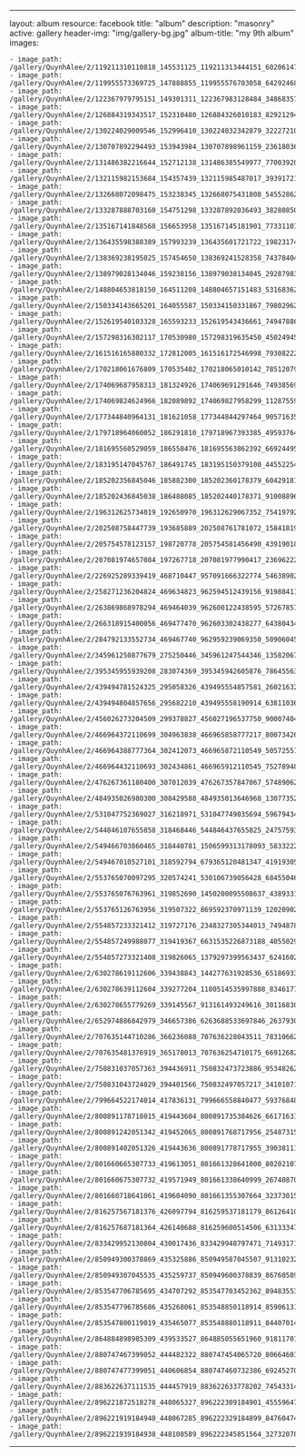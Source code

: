 
---
layout: album
resource: facebook
title: "album"
description: "masonry"
active: gallery
header-img: "img/gallery-bg.jpg"
album-title: "my 9th album"
images:
    
    - image_path: /gallery/QuynhAlee/2/119211310110818_145531125_119211313444151_6020614753783629405_n.jpg
    - image_path: /gallery/QuynhAlee/2/119955573369725_147888855_119955576703058_6429246828411370963_n.jpg
    - image_path: /gallery/QuynhAlee/2/122367979795151_149301311_122367983128484_3486835743868758263_n.jpg
    - image_path: /gallery/QuynhAlee/2/126884319343517_152310480_126884326010183_8292129444475356356_n.jpg
    - image_path: /gallery/QuynhAlee/2/130224029009546_152996410_130224032342879_322272107504470266_n.jpg
    - image_path: /gallery/QuynhAlee/2/130707892294493_153943984_130707898961159_2361803612932729301_n.jpg
    - image_path: /gallery/QuynhAlee/2/131486382216644_152712138_131486385549977_7700392019219381556_n.jpg
    - image_path: /gallery/QuynhAlee/2/132115982153684_154357439_132115985487017_3939172157676881578_n.jpg
    - image_path: /gallery/QuynhAlee/2/132668072098475_153238345_132668075431808_5455286219156007056_n.jpg
    - image_path: /gallery/QuynhAlee/2/133287888703160_154751298_133287892036493_3828085004730793351_n.jpg
    - image_path: /gallery/QuynhAlee/2/135167141848568_156653958_135167145181901_773311071486667344_n.jpg
    - image_path: /gallery/QuynhAlee/2/136435598388389_157993239_136435601721722_1982317401607980312_n.jpg
    - image_path: /gallery/QuynhAlee/2/138369238195025_157454650_138369241528358_7437840472141847418_n.jpg
    - image_path: /gallery/QuynhAlee/2/138979028134046_159238156_138979038134045_2928798304722547004_n.jpg
    - image_path: /gallery/QuynhAlee/2/148804653818150_164511208_148804657151483_5316836215883871372_n.jpg
    - image_path: /gallery/QuynhAlee/2/150334143665201_164055587_150334150331867_7980296268571842304_n.jpg
    - image_path: /gallery/QuynhAlee/2/152619540103328_165593233_152619543436661_7494788678388217166_n.jpg
    - image_path: /gallery/QuynhAlee/2/157298316302117_170530980_157298319635450_45024945205997284_n.jpg
    - image_path: /gallery/QuynhAlee/2/161516165880332_172812005_161516172546998_7930822275548926541_n.jpg
    - image_path: /gallery/QuynhAlee/2/170218061676809_170535402_170218065010142_7851207959209405790_n.jpg
    - image_path: /gallery/QuynhAlee/2/174069687958313_181324926_174069691291646_7493856914601485182_n.jpg
    - image_path: /gallery/QuynhAlee/2/174069824624966_182089892_174069827958299_1128755990018609578_n.jpg
    - image_path: /gallery/QuynhAlee/2/177344840964131_181621058_177344844297464_9057163500494225461_n.jpg
    - image_path: /gallery/QuynhAlee/2/179718964060052_186291810_179718967393385_4959376403929297107_n.jpg
    - image_path: /gallery/QuynhAlee/2/181695560529059_186558476_181695563862392_6692449588019985272_n.jpg
    - image_path: /gallery/QuynhAlee/2/183195147045767_186491745_183195150379100_4455225488872812361_n.jpg
    - image_path: /gallery/QuynhAlee/2/185202356845046_185882300_185202360178379_6042918114983566981_n.jpg
    - image_path: /gallery/QuynhAlee/2/185202436845038_186488085_185202440178371_9100889693155100094_n.jpg
    - image_path: /gallery/QuynhAlee/2/196312625734019_192650970_196312629067352_7541979228410615629_n.jpg
    - image_path: /gallery/QuynhAlee/2/202508758447739_193685889_202508761781072_1584181985328553601_n.jpg
    - image_path: /gallery/QuynhAlee/2/205754578123157_198720778_205754581456490_4391901805500271656_n.jpg
    - image_path: /gallery/QuynhAlee/2/207081974657084_197267718_207081977990417_2369622227401197225_n.jpg
    - image_path: /gallery/QuynhAlee/2/226925289339419_468710447_957091666322774_5463890264036893895_n.jpg
    - image_path: /gallery/QuynhAlee/2/258271236204824_469634823_962594512439156_9198841117448198964_n.jpg
    - image_path: /gallery/QuynhAlee/2/263869868978294_469464039_962600122438595_5726785701917295778_n.jpg
    - image_path: /gallery/QuynhAlee/2/266318915400056_469477470_962603302438277_6438043460232104603_n.jpg
    - image_path: /gallery/QuynhAlee/2/284792133552734_469467740_962959239069350_509060454974012932_n.jpg
    - image_path: /gallery/QuynhAlee/2/345961250877679_275250446_345961247544346_1358206703760041101_n.jpg
    - image_path: /gallery/QuynhAlee/2/395345955939208_283074369_395345942605876_786455633031035627_n.jpg
    - image_path: /gallery/QuynhAlee/2/439494781524325_295058326_439495554857581_2602163252897980230_n.jpg
    - image_path: /gallery/QuynhAlee/2/439494804857656_295682210_439495558190914_6381103633645696940_n.jpg
    - image_path: /gallery/QuynhAlee/2/456026273204509_299378827_456027196537750_900074045462663821_n.jpg
    - image_path: /gallery/QuynhAlee/2/466964372110699_304963838_466965858777217_8007342688696567553_n.jpg
    - image_path: /gallery/QuynhAlee/2/466964388777364_302412073_466965872110549_5057255118013496262_n.jpg
    - image_path: /gallery/QuynhAlee/2/466964432110693_302434861_466965912110545_7527894815916180518_n.jpg
    - image_path: /gallery/QuynhAlee/2/476267361180400_307012039_476267357847067_5748906207352660785_n.jpg
    - image_path: /gallery/QuynhAlee/2/484935026980300_308429588_484935013646968_1307735202628118713_n.jpg
    - image_path: /gallery/QuynhAlee/2/531047752369027_316218971_531047749035694_5967943452449606341_n.jpg
    - image_path: /gallery/QuynhAlee/2/544846107655858_318468446_544846437655825_2475759317929164304_n.jpg
    - image_path: /gallery/QuynhAlee/2/549466703860465_318440781_1506599313178093_5833222770368018624_n.jpg
    - image_path: /gallery/QuynhAlee/2/549467010527101_318592794_679365120481347_4191930594104846950_n.jpg
    - image_path: /gallery/QuynhAlee/2/553765070097295_320574241_530106739056428_6845504666209954257_n.jpg
    - image_path: /gallery/QuynhAlee/2/553765076763961_319852690_1450200095508637_4389331790675679503_n.jpg
    - image_path: /gallery/QuynhAlee/2/553765126763956_319507322_869592370971139_1202090290338203054_n.jpg
    - image_path: /gallery/QuynhAlee/2/554857233321412_319727176_2348327305344013_7494878574483711371_n.jpg
    - image_path: /gallery/QuynhAlee/2/554857249988077_319419367_6631535226873188_4055029879077634493_n.jpg
    - image_path: /gallery/QuynhAlee/2/554857273321408_319826065_1379297399563437_6241602731621446692_n.jpg
    - image_path: /gallery/QuynhAlee/2/630278619112606_339438843_144277631928536_6518693340868101897_n.jpg
    - image_path: /gallery/QuynhAlee/2/630278639112604_339277204_1180514535997888_8346177608649898526_n.jpg
    - image_path: /gallery/QuynhAlee/2/630278655779269_339145567_913161493249616_3011683074558780172_n.jpg
    - image_path: /gallery/QuynhAlee/2/652974886842979_346657386_6263688533697846_263793023479692376_n.jpg
    - image_path: /gallery/QuynhAlee/2/707635144710286_366236088_707636228043511_7831066234287790476_n.jpg
    - image_path: /gallery/QuynhAlee/2/707635481376919_365178013_707636254710175_6691268263751443843_n.jpg
    - image_path: /gallery/QuynhAlee/2/750831037057363_394436911_750832473723886_953482620495476732_n.jpg
    - image_path: /gallery/QuynhAlee/2/750831043724029_394401566_750832497057217_3410107199575388216_n.jpg
    - image_path: /gallery/QuynhAlee/2/799664522174014_417836131_799666558840477_5937684824798284631_n.jpg
    - image_path: /gallery/QuynhAlee/2/800891178718015_419443604_800891735384626_6617163129770985744_n.jpg
    - image_path: /gallery/QuynhAlee/2/800891242051342_419452065_800891768717956_2548731532911998707_n.jpg
    - image_path: /gallery/QuynhAlee/2/800891402051326_419443636_800891778717955_3903811188877951548_n.jpg
    - image_path: /gallery/QuynhAlee/2/801660665307733_419613051_801661328641000_8020210780632518517_n.jpg
    - image_path: /gallery/QuynhAlee/2/801660675307732_419571949_801661338640999_2674087031193456307_n.jpg
    - image_path: /gallery/QuynhAlee/2/801660718641061_419604090_801661355307664_3237301524829533804_n.jpg
    - image_path: /gallery/QuynhAlee/2/816257567181376_426097794_816259537181179_8612641029221380929_n.jpg
    - image_path: /gallery/QuynhAlee/2/816257687181364_426140688_816259600514506_6313334748011958317_n.jpg
    - image_path: /gallery/QuynhAlee/2/833429952130804_430017436_833429948797471_7149317147622575929_n.jpg
    - image_path: /gallery/QuynhAlee/2/850949300378869_435325886_850949587045507_9131023232271271406_n.jpg
    - image_path: /gallery/QuynhAlee/2/850949307045535_435259737_850949600378839_8676058915030645970_n.jpg
    - image_path: /gallery/QuynhAlee/2/853547706785695_434707292_853547703452362_8948355393106772214_n.jpg
    - image_path: /gallery/QuynhAlee/2/853547796785686_435268061_853548850118914_8590613188345783658_n.jpg
    - image_path: /gallery/QuynhAlee/2/853547800119019_435465077_853548880118911_8440701401807579875_n.jpg
    - image_path: /gallery/QuynhAlee/2/864884898985309_439533527_864885055651960_9181170148943924178_n.jpg
    - image_path: /gallery/QuynhAlee/2/880747467399052_444482322_880747454065720_8066460162116060425_n.jpg
    - image_path: /gallery/QuynhAlee/2/880747477399051_440606854_880747460732386_6924527089444734518_n.jpg
    - image_path: /gallery/QuynhAlee/2/883622637111535_444457919_883622633778202_7454331453185013380_n.jpg
    - image_path: /gallery/QuynhAlee/2/896221872518278_448065327_896222309184901_455596475922809110_n.jpg
    - image_path: /gallery/QuynhAlee/2/896221919184940_448067285_896222329184899_8476047429138763422_n.jpg
    - image_path: /gallery/QuynhAlee/2/896221939184938_448108589_896222345851564_3273207874889848931_n.jpg
---
